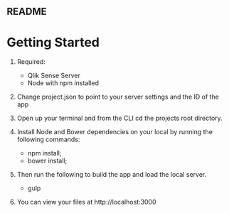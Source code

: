 README
-----

# Getting Started

1. Required:

	- Qlik Sense Server
	- Node with npm installed

2. Change project.json to point to your server settings and the ID of the app

3. Open up your terminal and from the CLI cd the projects root directory.

4. Install Node and Bower dependencies on your local by running the following commands:

	- npm install;
	- bower install;

5. Then run the following to build the app and load the local server.

	- gulp

6. You can view your files at http://localhost:3000